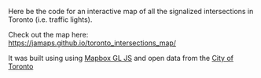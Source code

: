 Here be the code for an interactive map of all the signalized intersections in Toronto (i.e. traffic lights).

Check out the map here:
https://jamaps.github.io/toronto_intersections_map/

It was built using using [Mapbox GL JS](https://www.mapbox.com/mapbox-gl-js/api/) and  open data from the [City of Toronto](http://www1.toronto.ca/wps/portal/contentonly?vgnextoid=1a66e03bb8d1e310VgnVCM10000071d60f89RCRD)
